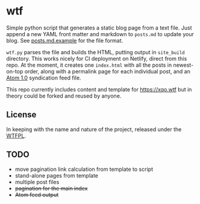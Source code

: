 # wtf

Simple python script that generates a static blog page from a text file. Just append a new YAML front matter and markdown to `posts.md` to update your blog. See [posts.md.example](posts.md.example) for the file format.

`wtf.py` parses the file and builds the HTML, putting output in `site_build` directory. This works nicely for CI deployment on Netlify, direct from this repo. At the moment, it creates one `index.html` with all the posts in newest-on-top order, along with a permalink page for each individual post, and an [Atom 1.0](https://tools.ietf.org/html/rfc4287) syndication feed file.

This repo currently includes content and template for <https://xqo.wtf> but in theory could be forked and reused by anyone.

## License

In keeping with the name and nature of the project, released under the [WTFPL](http://www.wtfpl.net/txt/copying/).

## TODO

- move pagination link calculation from template to script
- stand-alone pages from template
- multiple post files
- ~~pagination for the main index~~
- ~~Atom feed output~~
